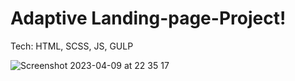  # Adaptive Landing-page-Project!

Tech: HTML, SCSS, JS, GULP

![Screenshot 2023-04-09 at 22 35 17](https://user-images.githubusercontent.com/101652883/230792981-4091f5d7-f420-42b1-a666-b4ca0743da84.png)
